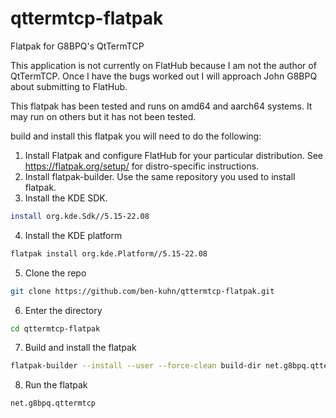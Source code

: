 # qttermtcp-flatpak
Flatpak for G8BPQ's QtTermTCP


This application is not currently on FlatHub because I am not the author of QtTermTCP.  Once I have the bugs worked out I will approach John G8BPQ about submitting to FlatHub.

This flatpak has been tested and runs on amd64 and aarch64 systems.  It may run on others but it has not been tested.

build and install this flatpak you will need to do the following:

1.  Install Flatpak and configure FlatHub for your particular distribution.  See https://flatpak.org/setup/ for distro-specific instructions.
2.  Install flatpak-builder.  Use the same repository you used to install flatpak.
3.  Install the KDE SDK.

```sh
install org.kde.Sdk//5.15-22.08
```

4.  Install the KDE platform

```sh
flatpak install org.kde.Platform//5.15-22.08
```

5.  Clone the repo

```sh
git clone https://github.com/ben-kuhn/qttermtcp-flatpak.git
```

6.  Enter the directory

```sh
cd qttermtcp-flatpak
```

7.  Build and install the flatpak

```sh
flatpak-builder --install --user --force-clean build-dir net.g8bpq.qttermtcp.yaml
```

8.  Run the flatpak

```sh
net.g8bpq.qttermtcp
```
